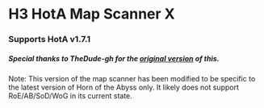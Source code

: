 # **H3 HotA Map Scanner X**
### **Supports HotA v1.7.1**

##### *Special thanks to TheDude-gh for the [original version](https://github.com/TheDude-gh/heroes3mapscan) of this.*

Note: This version of the map scanner has been modified to be specific to the latest version of Horn of the Abyss only. It likely does not support RoE/AB/SoD/WoG in its current state.
